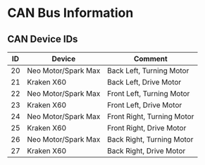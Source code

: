 # CAN Bus Information

## CAN Device IDs


| ID | Device | Comment | 
| :----: | ------ | ------- |
| 20 | Neo Motor/Spark Max | Back Left, Turning Motor |
| 21 | Kraken X60 | Back Left, Drive Motor |
| 22 | Neo Motor/Spark Max | Front Left, Turning Motor |
| 23 | Kraken X60 | Front Left, Drive Motor |
| 24 | Neo Motor/Spark Max | Front Right, Turning Motor |
| 25 | Kraken X60 | Front Right, Drive Motor |
| 26 | Neo Motor/Spark Max | Back Right, Turning Motor |
| 27 | Kraken X60 | Back Right, Drive Motor |



